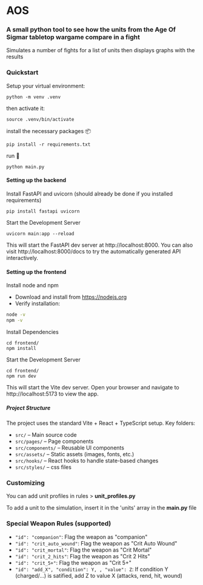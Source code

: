 # AOS

### A small python tool to see how the units from the Age Of Sigmar tabletop wargame compare in a fight

Simulates a number of fights for a list of units then displays graphs with the results

### Quickstart
Setup your virtual environment:
```shell
python -m venv .venv
```

then activate it:
```shell
source .venv/bin/activate
```

install the necessary packages 📦
```shell
pip install -r requirements.txt
```

run 🚀
```shell
python main.py
```

#### Setting up the backend
Install FastAPI and uvicorn (should already be done if you installed requirements)
```shell
pip install fastapi uvicorn
```

Start the Development Server
```shell
uvicorn main:app --reload
```

This will start the FastAPI dev server at http://localhost:8000. You can also visit http://localhost:8000/docs to try the automatically generated API interactively.

#### Setting up the frontend
Install node and npm
- Download and install from https://nodejs.org
- Verify installation:

```bash
node -v
npm -v
```

Install Dependencies
```shell
cd frontend/
npm install
```

Start the Development Server
```shell
cd frontend/
npm run dev
```

This will start the Vite dev server. Open your browser and navigate to http://localhost:5173 to view the app.


##### Project Structure

The project uses the standard Vite + React + TypeScript setup. Key folders:

- `src/` – Main source code
- `src/pages/` – Page components
- `src/components/` – Reusable UI components
- `src/assets/` – Static assets (images, fonts, etc.)
- `src/hooks/` – React hooks to handle state-based changes
- `src/styles/` – css files



### Customizing

You can add unit profiles in rules > **unit_profiles.py**

To add a unit to the simulation, insert it in the 'units' array in the **main.py** file

### Special Weapon Rules (supported)

- `"id": "companion"`: Flag the weapon as "companion"
- `"id": "crit_auto_wound"`: Flag the weapon as "Crit Auto Wound"
- `"id": "crit_mortal"`: Flag the weapon as "Crit Mortal"
- `"id": "crit_2_hits"`: Flag the weapon as "Crit 2 Hits"
- `"id": "crit_5+"`: Flag the weapon as "Crit 5+" 
- `"id": "add_X", "condition": Y, , "value": Z`: If condition Y (charged/...) is satified, add Z to value X (attacks, rend, hit, wound)